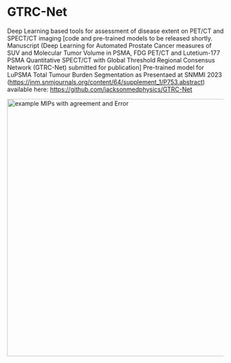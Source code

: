 # GTRC-Net
Deep Learning based tools for assessment of disease extent on PET/CT and SPECT/CT imaging
[code and pre-trained models to be released shortly. Manuscript (Deep Learning for Automated Prostate Cancer measures of SUV and Molecular Tumor Volume in PSMA, FDG PET/CT and Lutetium-177 PSMA Quantitative SPECT/CT with Global Threshold Regional Consensus Network (GTRC-Net) submitted for publication]
Pre-trained model for LuPSMA Total Tumour Burden Segmentation as Presentaed at SNMMI 2023 (https://jnm.snmjournals.org/content/64/supplement_1/P753.abstract) available here:
https://github.com/jacksonmedphysics/GTRC-Net

<img src="https://github.com/user-attachments/assets/9fcfa396-2c1d-492d-b39c-22c8536e1ddb" alt="example MIPs with agreement and Error" width="600"/>
